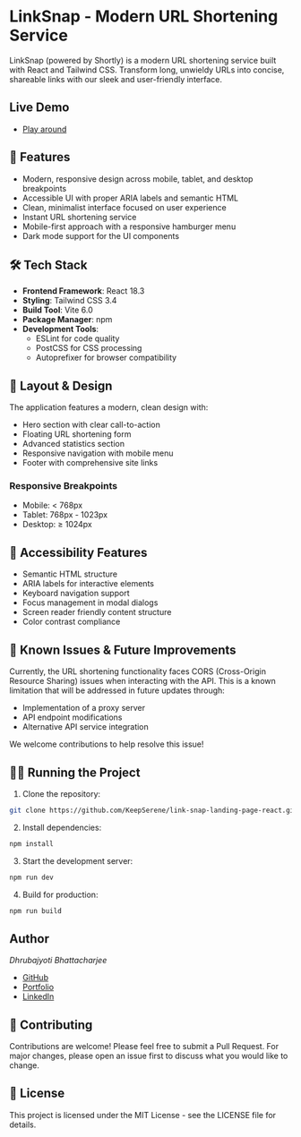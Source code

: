 # LinkSnap - Modern URL Shortening Service

LinkSnap (powered by Shortly) is a modern URL shortening service built with React and Tailwind CSS. Transform long, unwieldy URLs into concise, shareable links with our sleek and user-friendly interface.

## Live Demo

- [Play around](/)

## 🚀 Features

- Modern, responsive design across mobile, tablet, and desktop breakpoints
- Accessible UI with proper ARIA labels and semantic HTML
- Clean, minimalist interface focused on user experience
- Instant URL shortening service
- Mobile-first approach with a responsive hamburger menu
- Dark mode support for the UI components

## 🛠️ Tech Stack

- **Frontend Framework**: React 18.3
- **Styling**: Tailwind CSS 3.4
- **Build Tool**: Vite 6.0
- **Package Manager**: npm
- **Development Tools**:
  - ESLint for code quality
  - PostCSS for CSS processing
  - Autoprefixer for browser compatibility

## 🎨 Layout & Design

The application features a modern, clean design with:

- Hero section with clear call-to-action
- Floating URL shortening form
- Advanced statistics section
- Responsive navigation with mobile menu
- Footer with comprehensive site links

### Responsive Breakpoints

- Mobile: < 768px
- Tablet: 768px - 1023px
- Desktop: ≥ 1024px

## 🌟 Accessibility Features

- Semantic HTML structure
- ARIA labels for interactive elements
- Keyboard navigation support
- Focus management in modal dialogs
- Screen reader friendly content structure
- Color contrast compliance

## 🚦 Known Issues & Future Improvements

Currently, the URL shortening functionality faces CORS (Cross-Origin Resource Sharing) issues when interacting with the API. This is a known limitation that will be addressed in future updates through:

- Implementation of a proxy server
- API endpoint modifications
- Alternative API service integration

We welcome contributions to help resolve this issue!

## 🏃‍♂️ Running the Project

1. Clone the repository:

```bash
git clone https://github.com/KeepSerene/link-snap-landing-page-react.git
```

2. Install dependencies:

```bash
npm install
```

3. Start the development server:

```bash
npm run dev
```

4. Build for production:

```bash
npm run build
```

## Author

_Dhrubajyoti Bhattacharjee_

- [GitHub](https://github.com/KeepSerene)
- [Portfolio](https://math-to-dev.vercel.app/)
- [LinkedIn](https://www.linkedin.com/in/dhrubajyoti-bhattacharjee-320822318/)

## 🤝 Contributing

Contributions are welcome! Please feel free to submit a Pull Request. For major changes, please open an issue first to discuss what you would like to change.

## 📝 License

This project is licensed under the MIT License - see the LICENSE file for details.

